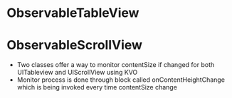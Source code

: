 # ObservableTableView
# ObservableScrollView


- Two classes offer a way to monitor contentSize if changed for both UITableview and UIScrollView using KVO 
- Monitor process is done through block called onContentHeightChange which is being invoked every time contentSize change
